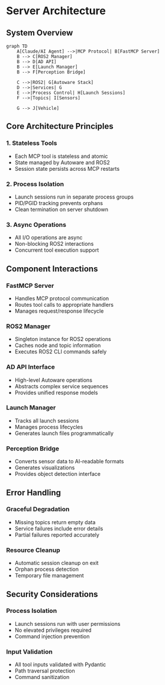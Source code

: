 # Server Architecture

## System Overview

```mermaid
graph TD
    A[Claude/AI Agent] -->|MCP Protocol| B[FastMCP Server]
    B --> C[ROS2 Manager]
    B --> D[AD API]
    B --> E[Launch Manager]
    B --> F[Perception Bridge]
    
    C -->|ROS2| G[Autoware Stack]
    D -->|Services| G
    E -->|Process Control| H[Launch Sessions]
    F -->|Topics| I[Sensors]
    
    G --> J[Vehicle]
```

## Core Architecture Principles

### 1. Stateless Tools
- Each MCP tool is stateless and atomic
- State managed by Autoware and ROS2
- Session state persists across MCP restarts

### 2. Process Isolation
- Launch sessions run in separate process groups
- PID/PGID tracking prevents orphans
- Clean termination on server shutdown

### 3. Async Operations
- All I/O operations are async
- Non-blocking ROS2 interactions
- Concurrent tool execution support

## Component Interactions

### FastMCP Server
- Handles MCP protocol communication
- Routes tool calls to appropriate handlers
- Manages request/response lifecycle

### ROS2 Manager
- Singleton instance for ROS2 operations
- Caches node and topic information
- Executes ROS2 CLI commands safely

### AD API Interface
- High-level Autoware operations
- Abstracts complex service sequences
- Provides unified response models

### Launch Manager
- Tracks all launch sessions
- Manages process lifecycles
- Generates launch files programmatically

### Perception Bridge
- Converts sensor data to AI-readable formats
- Generates visualizations
- Provides object detection interface

## Error Handling

### Graceful Degradation
- Missing topics return empty data
- Service failures include error details
- Partial failures reported accurately

### Resource Cleanup
- Automatic session cleanup on exit
- Orphan process detection
- Temporary file management

## Security Considerations

### Process Isolation
- Launch sessions run with user permissions
- No elevated privileges required
- Command injection prevention

### Input Validation
- All tool inputs validated with Pydantic
- Path traversal protection
- Command sanitization